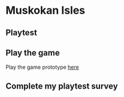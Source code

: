 # Muskokan Isles
## Playtest

## Play the game

Play the game prototype [here](https://flockofmeese.github.io/IASC-1P04/prototype/MuskokanIsles_Prototype.html)

## Complete my playtest survey
